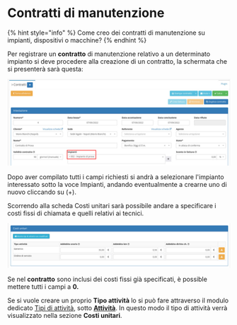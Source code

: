 # Contratti di manutenzione

{% hint style="info" %}
Come creo dei contratti di manutenzione su impianti, dispositivi o macchine?
{% endhint %}

Per registrare un **contratto** di manutenzione relativo a un determinato impianto si deve procedere alla creazione di un contratto, la schermata che si presenterà sarà questa:

![](<../.gitbook/assets/immagine (6) (1).png>)

Dopo aver compilato tutti i campi richiesti si andrà a selezionare l'impianto interessato sotto la voce Impianti, andando eventualmente a crearne uno di nuovo cliccando su (+).

Scorrendo alla scheda Costi unitari sarà possibile andare a specificare i costi fissi di chiamata e quelli relativi ai tecnici.

![](<../.gitbook/assets/immagine (69) (1) (1).png>)

Se nel **contratto** sono inclusi dei costi fissi già specificati, è possible mettere tutti i campi a **0.**

Se si vuole creare un proprio **Tipo attività** lo si può fare attraverso il modulo dedicato [Tipi di attività](../modules/attivita/tipidiattivita.md), sotto [**Attività**](../modules/attivita/). In questo modo il tipo di attività verrà visualizzato nella sezione **Costi unitari**.

